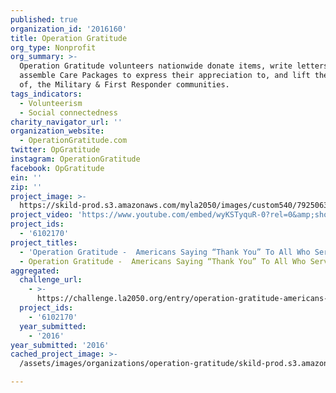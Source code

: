 ```yaml
---
published: true
organization_id: '2016160'
title: Operation Gratitude
org_type: Nonprofit
org_summary: >-
  Operation Gratitude volunteers nationwide donate items, write letters and
  assemble Care Packages to express their appreciation to, and lift the spirits
  of, the Military & First Responder communities.
tags_indicators:
  - Volunteerism
  - Social connectedness
charity_navigator_url: ''
organization_website:
  - OperationGratitude.com
twitter: OpGratitude
instagram: OperationGratitude
facebook: OpGratitude
ein: ''
zip: ''
project_image: >-
  https://skild-prod.s3.amazonaws.com/myla2050/images/custom540/7925063255741-team88.png
project_video: 'https://www.youtube.com/embed/wyKSTyquR-0?rel=0&amp;showinfo=0'
project_ids:
  - '6102170'
project_titles:
  - 'Operation Gratitude -  Americans Saying “Thank You” To All Who Serve '
  - Operation Gratitude -  Americans Saying “Thank You” To All Who Serve
aggregated:
  challenge_url:
    - >-
      https://challenge.la2050.org/entry/operation-gratitude-americans-saying-thank-you-to-all-who-serve
  project_ids:
    - '6102170'
  year_submitted:
    - '2016'
year_submitted: '2016'
cached_project_image: >-
  /assets/images/organizations/operation-gratitude/skild-prod.s3.amazonaws.com/myla2050/images/custom540/7925063255741-team88.png

---
```

